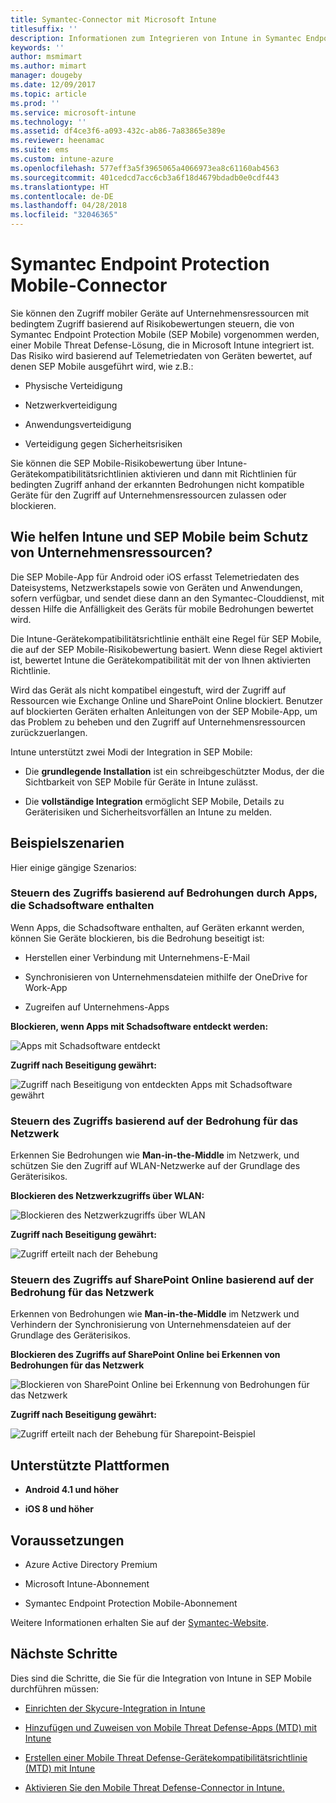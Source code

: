 ```yaml
---
title: Symantec-Connector mit Microsoft Intune
titlesuffix: ''
description: Informationen zum Integrieren von Intune in Symantec Endpoint Protection Mobile, um den Zugriff mobiler Geräte auf Ihre Unternehmensressourcen zu steuern.
keywords: ''
author: msmimart
ms.author: mimart
manager: dougeby
ms.date: 12/09/2017
ms.topic: article
ms.prod: ''
ms.service: microsoft-intune
ms.technology: ''
ms.assetid: df4ce3f6-a093-432c-ab86-7a83865e389e
ms.reviewer: heenamac
ms.suite: ems
ms.custom: intune-azure
ms.openlocfilehash: 577eff3a5f3965065a4066973ea8c61160ab4563
ms.sourcegitcommit: 401cedcd7acc6cb3a6f18d4679bdadb0e0cdf443
ms.translationtype: HT
ms.contentlocale: de-DE
ms.lasthandoff: 04/28/2018
ms.locfileid: "32046365"
---
```

# <a name="symantec-endpoint-protection-mobile-connector"></a>Symantec Endpoint Protection Mobile-Connector

Sie können den Zugriff mobiler Geräte auf Unternehmensressourcen mit bedingtem Zugriff basierend auf Risikobewertungen steuern, die von Symantec Endpoint Protection Mobile (SEP Mobile) vorgenommen werden, einer Mobile Threat Defense-Lösung, die in Microsoft Intune integriert ist. Das Risiko wird basierend auf Telemetriedaten von Geräten bewertet, auf denen SEP Mobile ausgeführt wird, wie z.B.:

-   Physische Verteidigung

-   Netzwerkverteidigung

-   Anwendungsverteidigung

-   Verteidigung gegen Sicherheitsrisiken

Sie können die SEP Mobile-Risikobewertung über Intune-Gerätekompatibilitätsrichtlinien aktivieren und dann mit Richtlinien für bedingten Zugriff anhand der erkannten Bedrohungen nicht kompatible Geräte für den Zugriff auf Unternehmensressourcen zulassen oder blockieren.

## <a name="how-do-intune-and-sep-mobile-help-protect-your-company-resources"></a>Wie helfen Intune und SEP Mobile beim Schutz von Unternehmensressourcen?

Die SEP Mobile-App für Android oder iOS erfasst Telemetriedaten des Dateisystems, Netzwerkstapels sowie von Geräten und Anwendungen, sofern verfügbar, und sendet diese dann an den Symantec-Clouddienst, mit dessen Hilfe die Anfälligkeit des Geräts für mobile Bedrohungen bewertet wird.

Die Intune-Gerätekompatibilitätsrichtlinie enthält eine Regel für SEP Mobile, die auf der SEP Mobile-Risikobewertung basiert. Wenn diese Regel aktiviert ist, bewertet Intune die Gerätekompatibilität mit der von Ihnen aktivierten Richtlinie.

Wird das Gerät als nicht kompatibel eingestuft, wird der Zugriff auf Ressourcen wie Exchange Online und SharePoint Online blockiert. Benutzer auf blockierten Geräten erhalten Anleitungen von der SEP Mobile-App, um das Problem zu beheben und den Zugriff auf Unternehmensressourcen zurückzuerlangen.

Intune unterstützt zwei Modi der Integration in SEP Mobile:

-   Die **grundlegende Installation** ist ein schreibgeschützter Modus, der die Sichtbarkeit von SEP Mobile für Geräte in Intune zulässt.

-   Die **vollständige Integration** ermöglicht SEP Mobile, Details zu Geräterisiken und Sicherheitsvorfällen an Intune zu melden.

## <a name="sample-scenarios"></a>Beispielszenarien

Hier einige gängige Szenarios:

### <a name="control-access-based-on-threats-from-malicious-apps"></a>Steuern des Zugriffs basierend auf Bedrohungen durch Apps, die Schadsoftware enthalten

Wenn Apps, die Schadsoftware enthalten, auf Geräten erkannt werden, können Sie Geräte blockieren, bis die Bedrohung beseitigt ist:

-   Herstellen einer Verbindung mit Unternehmens-E-Mail

-   Synchronisieren von Unternehmensdateien mithilfe der OneDrive for Work-App

-   Zugreifen auf Unternehmens-Apps

**Blockieren, wenn Apps mit Schadsoftware entdeckt werden:**

![Apps mit Schadsoftware entdeckt](./media/symantec-arch-1.png)

**Zugriff nach Beseitigung gewährt:**

![Zugriff nach Beseitigung von entdeckten Apps mit Schadsoftware gewährt](./media/symantec-arch-2.png)

### <a name="control-access-based-on-threat-to-network"></a>Steuern des Zugriffs basierend auf der Bedrohung für das Netzwerk

Erkennen Sie Bedrohungen wie **Man-in-the-Middle** im Netzwerk, und schützen Sie den Zugriff auf WLAN-Netzwerke auf der Grundlage des Geräterisikos.

**Blockieren des Netzwerkzugriffs über WLAN:**

![Blockieren des Netzwerkzugriffs über WLAN](./media/symantec-arch-3.png)

**Zugriff nach Beseitigung gewährt:**

![Zugriff erteilt nach der Behebung](./media/symantec-arch-4.png)

### <a name="control-access-to-sharepoint-online-based-on-threat-to-network"></a>Steuern des Zugriffs auf SharePoint Online basierend auf der Bedrohung für das Netzwerk

Erkennen von Bedrohungen wie **Man-in-the-Middle** im Netzwerk und Verhindern der Synchronisierung von Unternehmensdateien auf der Grundlage des Geräterisikos.

**Blockieren des Zugriffs auf SharePoint Online bei Erkennen von Bedrohungen für das Netzwerk**

![Blockieren von SharePoint Online bei Erkennung von Bedrohungen für das Netzwerk](./media/symantec-arch-5.png)

**Zugriff nach Beseitigung gewährt:**

![Zugriff erteilt nach der Behebung für Sharepoint-Beispiel](./media/symantec-arch-6.png)

## <a name="supported-platforms"></a>Unterstützte Plattformen

-   **Android 4.1 und höher**

-   **iOS 8 und höher**

## <a name="pre-requisites"></a>Voraussetzungen

-   Azure Active Directory Premium

-   Microsoft Intune-Abonnement

-   Symantec Endpoint Protection Mobile-Abonnement

Weitere Informationen erhalten Sie auf der [Symantec-Website](https://www.skycure.com/skycure-microsoft-integration/).

## <a name="next-steps"></a>Nächste Schritte

Dies sind die Schritte, die Sie für die Integration von Intune in SEP Mobile durchführen müssen:

- [Einrichten der Skycure-Integration in Intune](skycure-mtd-connector-integration.md)

- [Hinzufügen und Zuweisen von Mobile Threat Defense-Apps (MTD) mit Intune](mtd-apps-ios-app-configuration-policy-add-assign.md)

- [Erstellen einer Mobile Threat Defense-Gerätekompatibilitätsrichtlinie (MTD) mit Intune](mtd-device-compliance-policy-create.md)

- [Aktivieren Sie den Mobile Threat Defense-Connector in Intune.](mtd-connector-enable.md)
